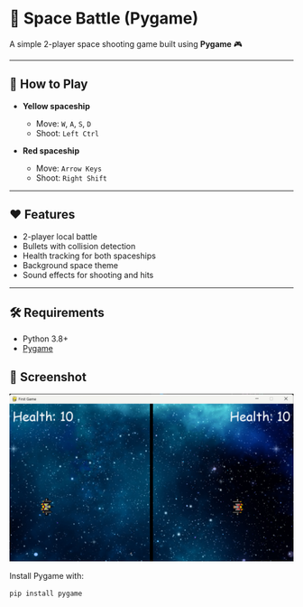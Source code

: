 # 🚀 Space Battle (Pygame)

A simple 2-player space shooting game built using **Pygame** 🎮  

---

## 🎯 How to Play
- **Yellow spaceship**  
  - Move: `W`, `A`, `S`, `D`  
  - Shoot: `Left Ctrl`  

- **Red spaceship**  
  - Move: `Arrow Keys`  
  - Shoot: `Right Shift`  

---

## ❤️ Features
- 2-player local battle
- Bullets with collision detection
- Health tracking for both spaceships
- Background space theme
- Sound effects for shooting and hits

---

## 🛠️ Requirements
- Python 3.8+
- [Pygame](https://www.pygame.org/news)

## 📸 Screenshot

![Gameplay Screenshot](Screenshot.png)


Install Pygame with:
```bash
pip install pygame
